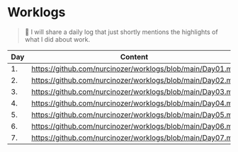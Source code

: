 # Worklogs
> 🚀 I will share a daily log that just shortly mentions the highlights of what I did about work.

| Day | Content |
|-----|---------|
| 1.  | https://github.com/nurcinozer/worklogs/blob/main/Day01.md        |
| 2.  | https://github.com/nurcinozer/worklogs/blob/main/Day02.md        |
| 3.  | https://github.com/nurcinozer/worklogs/blob/main/Day03.md        |
| 4.  | https://github.com/nurcinozer/worklogs/blob/main/Day04.md        |
| 5.  | https://github.com/nurcinozer/worklogs/blob/main/Day05.md        |
| 6.  | https://github.com/nurcinozer/worklogs/blob/main/Day06.md        |
| 7.  | https://github.com/nurcinozer/worklogs/blob/main/Day07.md        |